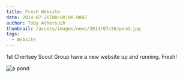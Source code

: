 ```yaml
---
title: Fresh Website
date: 2014-07-26T00:00:00.000Z
author: Toby Athersuch
thumbnail: /assets/images/news/2014/07/26/pond.jpg
tags:
  - Website
---
```


1st Chertsey Scout Group have a new website up and running. Fresh!

![a pond](/assets/images/news/2014/07/26/pond.jpg)
